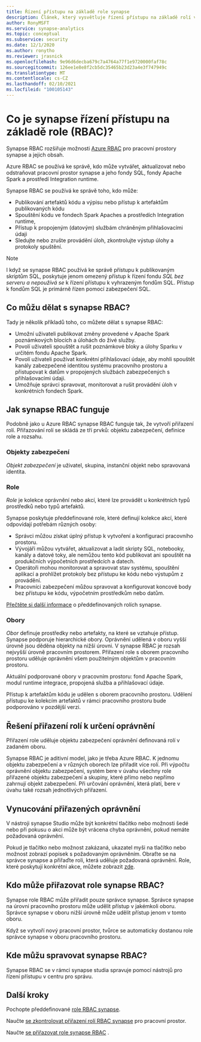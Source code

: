 ```yaml
---
title: Řízení přístupu na základě role synapse
description: Článek, který vysvětluje řízení přístupu na základě rolí ve službě Azure synapse Analytics
author: RonyMSFT
ms.service: synapse-analytics
ms.topic: conceptual
ms.subservice: security
ms.date: 12/1/2020
ms.author: ronytho
ms.reviewer: jrasnick
ms.openlocfilehash: 9e96d6decba679c7a4764a77f1e9720000faf78c
ms.sourcegitcommit: 126ee1e8e8f2cb5dc35465b23d23a4e3f747949c
ms.translationtype: MT
ms.contentlocale: cs-CZ
ms.lasthandoff: 02/10/2021
ms.locfileid: "100105143"
---
```

# <a name="what-is-synapse-role-based-access-control-rbac"></a>Co je synapse řízení přístupu na základě role (RBAC)?

Synapse RBAC rozšiřuje možnosti [Azure RBAC](../../role-based-access-control/overview.md) pro pracovní prostory synapse a jejich obsah. 

Azure RBAC se používá ke správě, kdo může vytvářet, aktualizovat nebo odstraňovat pracovní prostor synapse a jeho fondy SQL, fondy Apache Spark a prostředí Integration runtime.

Synapse RBAC se používá ke správě toho, kdo může:
- Publikování artefaktů kódu a výpisu nebo přístup k artefaktům publikovaných kódu 
- Spouštění kódu ve fondech Spark Apaches a prostředích Integration runtime,
- Přístup k propojeným (datovým) službám chráněným přihlašovacími údaji 
- Sledujte nebo zrušte provádění úloh, zkontrolujte výstup úlohy a protokoly spuštění.  

>[!Note]
>I když se synapse RBAC používá ke správě přístupu k publikovaným skriptům SQL, poskytuje jenom omezený přístup k řízení fondu _SQL bez serveru a nepoužívá se_ k řízení přístupu k vyhrazeným fondům SQL.  Přístup k fondům SQL je primárně řízen pomocí zabezpečení SQL.

## <a name="what-can-i-do-with-synapse-rbac"></a>Co můžu dělat s synapse RBAC?

Tady je několik příkladů toho, co můžete dělat s synapse RBAC:
  - Umožní uživateli publikovat změny provedené v Apache Spark poznámkových blocích a úlohách do živé služby.
  - Povolí uživateli spouštět a rušit poznámkové bloky a úlohy Sparku v určitém fondu Apache Spark.
  - Povolí uživateli používat konkrétní přihlašovací údaje, aby mohli spouštět kanály zabezpečené identitou systému pracovního prostoru a přistupovat k datům v propojených službách zabezpečených s přihlašovacími údaji. 
  - Umožňuje správci spravovat, monitorovat a rušit provádění úloh v konkrétních fondech Spark.    

## <a name="how-synapse-rbac-works"></a>Jak synapse RBAC funguje
Podobně jako u Azure RBAC synapse RBAC funguje tak, že vytvoří přiřazení rolí. Přiřazování rolí se skládá ze tří prvků: objektu zabezpečení, definice role a rozsahu.  

### <a name="security-principals"></a>Objekty zabezpečení

_Objekt zabezpečení_ je uživatel, skupina, instanční objekt nebo spravovaná identita.

### <a name="roles"></a>Role
 
_Role_ je kolekce oprávnění nebo akcí, které lze provádět u konkrétních typů prostředků nebo typů artefaktů.

Synapse poskytuje předdefinované role, které definují kolekce akcí, které odpovídají potřebám různých osoby:
- Správci můžou získat úplný přístup k vytvoření a konfiguraci pracovního prostoru. 
- Vývojáři můžou vytvářet, aktualizovat a ladit skripty SQL, notebooky, kanály a datové toky, ale nemůžou tento kód publikovat ani spouštět na produkčních výpočetních prostředcích a datech.
- Operátoři mohou monitorovat a spravovat stav systému, spouštění aplikací a prohlížet protokoly bez přístupu ke kódu nebo výstupům z provádění.
- Pracovníci zabezpečení můžou spravovat a konfigurovat koncové body bez přístupu ke kódu, výpočetním prostředkům nebo datům.

[Přečtěte si další informace](./synapse-workspace-synapse-rbac-roles.md) o předdefinovaných rolích synapse. 

### <a name="scopes"></a>Obory

_Obor_ definuje prostředky nebo artefakty, na které se vztahuje přístup.  Synapse podporuje hierarchické obory.  Oprávnění udělená v oboru vyšší úrovně jsou děděna objekty na nižší úrovni.  V synapse RBAC je rozsah nejvyšší úrovně pracovním prostorem.  Přiřazení role s oborem pracovního prostoru uděluje oprávnění všem použitelným objektům v pracovním prostoru.  

Aktuální podporované obory v pracovním prostoru: fond Apache Spark, modul runtime integrace, propojená služba a přihlašovací údaje. 

Přístup k artefaktům kódu je udělen s oborem pracovního prostoru.  Udělení přístupu ke kolekcím artefaktů v rámci pracovního prostoru bude podporováno v pozdější verzi.

## <a name="resolving-role-assignments-to-determine-permissions"></a>Řešení přiřazení rolí k určení oprávnění

Přiřazení role uděluje objektu zabezpečení oprávnění definovaná rolí v zadaném oboru.

Synapse RBAC je aditivní model, jako je třeba Azure RBAC. K jednomu objektu zabezpečení a v různých oborech lze přiřadit více rolí. Při výpočtu oprávnění objektu zabezpečení, systém bere v úvahu všechny role přiřazené objektu zabezpečení a skupiny, které přímo nebo nepřímo zahrnují objekt zabezpečení.  Při určování oprávnění, která platí, bere v úvahu také rozsah jednotlivých přiřazení.  

## <a name="enforcing-assigned-permissions"></a>Vynucování přiřazených oprávnění

V nástroji synapse Studio může být konkrétní tlačítko nebo možnosti šedé nebo při pokusu o akci může být vrácena chyba oprávnění, pokud nemáte požadovaná oprávnění. 

Pokud je tlačítko nebo možnost zakázaná, ukazatel myši na tlačítko nebo možnost zobrazí popisek s požadovaným oprávněním.  Obraťte se na správce synapse a přiřaďte roli, která uděluje požadovaná oprávnění. Role, které poskytují konkrétní akce, můžete zobrazit [zde](./synapse-workspace-synapse-rbac-roles.md).

## <a name="who-can-assign-synapse-rbac-roles"></a>Kdo může přiřazovat role synapse RBAC?

Synapse role RBAC může přiřadit pouze správce synapse.  Správce synapse na úrovni pracovního prostoru může udělit přístup v jakémkoli oboru.  Správce synapse v oboru nižší úrovně může udělit přístup jenom v tomto oboru. 

Když se vytvoří nový pracovní prostor, tvůrce se automaticky dostanou role správce synapse v oboru pracovního prostoru.   

## <a name="where-do-i-manage-synapse-rbac"></a>Kde můžu spravovat synapse RBAC?

Synapse RBAC se v rámci synapse studia spravuje pomocí nástrojů pro řízení přístupu v centru pro správu. 

## <a name="next-steps"></a>Další kroky

Pochopte předdefinované [role RBAC synapse](./synapse-workspace-synapse-rbac-roles.md).

Naučte [se zkontrolovat přiřazení rolí RBAC synapse](./how-to-review-synapse-rbac-role-assignments.md) pro pracovní prostor.

Naučte [se přiřazovat role synapse RBAC](./how-to-manage-synapse-rbac-role-assignments.md) .